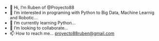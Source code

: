 - 👋 Hi, I’m Ruben of @Proyecto88
- 👀 I’m interested in programing with Python to Big Data, Machine Learnig and Robotic...
- 🌱 I’m currently learning Python...
- 💞️ I’m looking to collaborate...
- 📫 How to reach me... proyecto88ruben@gmail.com


<!---
Proyecto88/Proyecto88 is a ✨ special ✨ repository because its `README.md` (this file) appears on your GitHub profile.
You can click the Preview link to take a look at your changes.
--->
